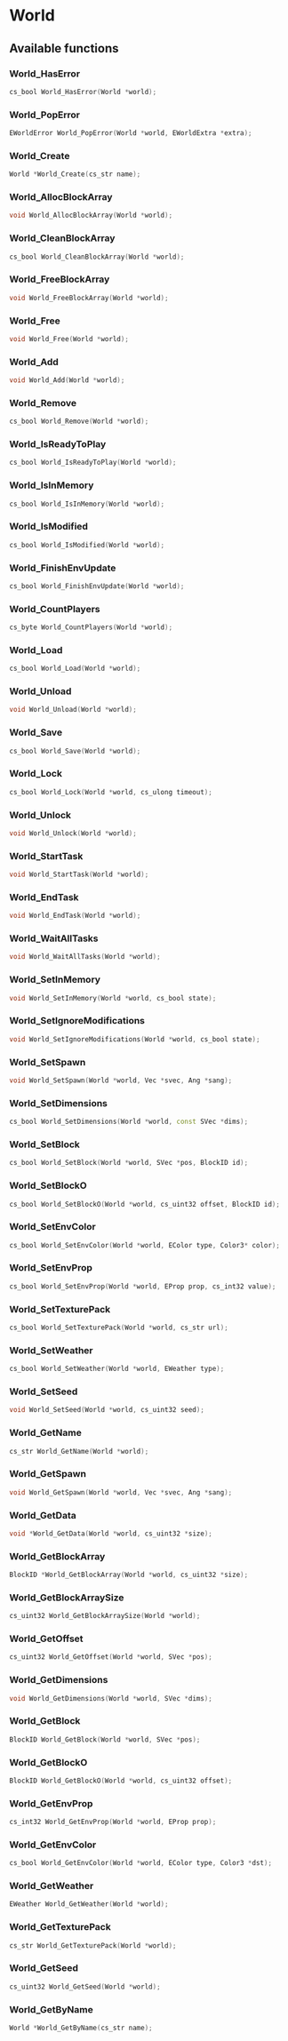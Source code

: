 # World

## Available functions

### World_HasError

```c++
cs_bool World_HasError(World *world);
```

### World_PopError

```c++
EWorldError World_PopError(World *world, EWorldExtra *extra);
```

### World_Create

```c++
World *World_Create(cs_str name);
```

### World_AllocBlockArray

```c++
void World_AllocBlockArray(World *world);
```

### World_CleanBlockArray

```c++
cs_bool World_CleanBlockArray(World *world);
```

### World_FreeBlockArray

```c++
void World_FreeBlockArray(World *world);
```

### World_Free

```c++
void World_Free(World *world);
```

### World_Add

```c++
void World_Add(World *world);
```

### World_Remove

```c++
cs_bool World_Remove(World *world);
```

### World_IsReadyToPlay

```c++
cs_bool World_IsReadyToPlay(World *world);
```

### World_IsInMemory

```c++
cs_bool World_IsInMemory(World *world);
```

### World_IsModified

```c++
cs_bool World_IsModified(World *world);
```

### World_FinishEnvUpdate

```c++
cs_bool World_FinishEnvUpdate(World *world);
```

### World_CountPlayers

```c++
cs_byte World_CountPlayers(World *world);
```

### World_Load

```c++
cs_bool World_Load(World *world);
```

### World_Unload

```c++
void World_Unload(World *world);
```

### World_Save

```c++
cs_bool World_Save(World *world);
```

### World_Lock

```c++
cs_bool World_Lock(World *world, cs_ulong timeout);
```

### World_Unlock

```c++
void World_Unlock(World *world);
```

### World_StartTask

```c++
void World_StartTask(World *world);
```

### World_EndTask

```c++
void World_EndTask(World *world);
```

### World_WaitAllTasks

```c++
void World_WaitAllTasks(World *world);
```

### World_SetInMemory

```c++
void World_SetInMemory(World *world, cs_bool state);
```

### World_SetIgnoreModifications

```c++
void World_SetIgnoreModifications(World *world, cs_bool state);
```

### World_SetSpawn

```c++
void World_SetSpawn(World *world, Vec *svec, Ang *sang);
```

### World_SetDimensions

```c++
cs_bool World_SetDimensions(World *world, const SVec *dims);
```

### World_SetBlock

```c++
cs_bool World_SetBlock(World *world, SVec *pos, BlockID id);
```

### World_SetBlockO

```c++
cs_bool World_SetBlockO(World *world, cs_uint32 offset, BlockID id);
```

### World_SetEnvColor

```c++
cs_bool World_SetEnvColor(World *world, EColor type, Color3* color);
```

### World_SetEnvProp

```c++
cs_bool World_SetEnvProp(World *world, EProp prop, cs_int32 value);
```

### World_SetTexturePack

```c++
cs_bool World_SetTexturePack(World *world, cs_str url);
```

### World_SetWeather

```c++
cs_bool World_SetWeather(World *world, EWeather type);
```

### World_SetSeed

```c++
void World_SetSeed(World *world, cs_uint32 seed);
```

### World_GetName

```c++
cs_str World_GetName(World *world);
```

### World_GetSpawn

```c++
void World_GetSpawn(World *world, Vec *svec, Ang *sang);
```

### World_GetData

```c++
void *World_GetData(World *world, cs_uint32 *size);
```

### World_GetBlockArray

```c++
BlockID *World_GetBlockArray(World *world, cs_uint32 *size);
```

### World_GetBlockArraySize

```c++
cs_uint32 World_GetBlockArraySize(World *world);
```

### World_GetOffset

```c++
cs_uint32 World_GetOffset(World *world, SVec *pos);
```

### World_GetDimensions

```c++
void World_GetDimensions(World *world, SVec *dims);
```

### World_GetBlock

```c++
BlockID World_GetBlock(World *world, SVec *pos);
```

### World_GetBlockO

```c++
BlockID World_GetBlockO(World *world, cs_uint32 offset);
```

### World_GetEnvProp

```c++
cs_int32 World_GetEnvProp(World *world, EProp prop);
```

### World_GetEnvColor

```c++
cs_bool World_GetEnvColor(World *world, EColor type, Color3 *dst);
```

### World_GetWeather

```c++
EWeather World_GetWeather(World *world);
```

### World_GetTexturePack

```c++
cs_str World_GetTexturePack(World *world);
```

### World_GetSeed

```c++
cs_uint32 World_GetSeed(World *world);
```

### World_GetByName

```c++
World *World_GetByName(cs_str name);
```
